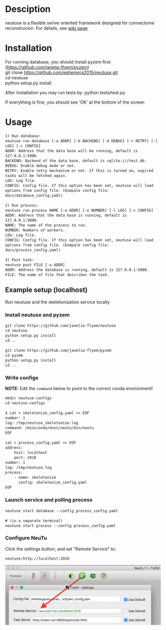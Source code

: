 # Desciption

neutuse is a flexible serive oriented framework designed for connectome reconstrucion. 
For details, see [wiki page](https://github.com/ephemera2015/neutuse/wiki)  

# Installation

For running database, you should install pyzem first (https://github.com/janelia-flyem/pyzem)  
git clone https://github.com/ephemera2015/neutuse.git   
cd neutuse   
python setup.py install

After Installation you may run tests by:
python tests/test.py

If everything is fine, you should see 'OK' at the bottom of the screen
# Usage
    1) Run database:
    neutuse run database [-a ADDR] [-b BACKEND] [-d DEBUG] [-r RETRY] [-l LOG] [-c CONFIG]
    ADDR: Address that the data base will be running, default is 127.0.0.1:5000.
    BACKEND: Backend of the data base, default is sqlite:///test.db.
    DEBUG: Enable debug mode or not.
    RETRY: Enable retry mechanism or not. If this is turned on, expired tasks will be fetched again.
    LOG: Log file.
    CONFIG: Config file. If this option has been set, neutuse will load options from config file. (Exmpale config file: docs/database_config.yaml)
    
    2) Run process:
    neutuse run process NAME [-a ADDR] [-n NUMBER] [-l LOG] [-c CONFIG]
    ADDR: Address that the data base is running, default is 127.0.0.1:5000.
    NAME: The name of the process to run.
    NUMBER: Numbers of workers.
    LOG: Log file.
    CONFIG: Config file. If this option has been set, neutuse will load options from config file. (Exmpale config file: docs/process_config.yaml)
    
    3) Post task:
    neutuse post FILE [-a ADDR]
    ADDR: Address the database is running, default is 127.0.0.1:5000.
    FILE: The name of file that describes the task.
    

## Example setup (localhost)

Run neutuse and the skeletonization service locally

### Install neutuse and pyzem

```
git clone https://github.com/janelia-flyem/neutuse
cd neutuse
python setup.py install
cd ..

git clone https://github.com/janelia-flyem/pyzem
cd pyzem
python setup.py install
cd ..
```

### Write configs

**NOTE:** Edit the `command` below to point to the correct conda environment! 

```
mkdir neutuse-configs
cd neutuse-configs

$ cat > skeletonize_config.yaml << EOF
number: 1
log: /tmp/neutuse_skeletonize.log
command: /miniconda/envs/neutu/bin/neutu
EOF

cat > process_config.yaml << EOF
address:
    host: localhost
    port: 2018
number: 1
log: /tmp/neutuse.log
process:
    - name: skeletonize
      config: skeletonize_config.yaml
EOF
```

### Launch service and polling process

```
neutuse start database --config process_config.yaml

# (in a separate terminal)
neutuse start process --config process_config.yaml
```

### Configure NeuTu

Click the settings button, and set "Remote Service" to:

```
neutuse:http://localhost:2018
```

![settings-screenshot](docs/settings-screenshot.png)
